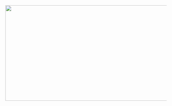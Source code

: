 <a href="https://github.com/devxb/gitanimals">
<img
  src="https://render.gitanimals.org/farms/haerangssa"
  width="600"
  height="300"
/>
</a>
